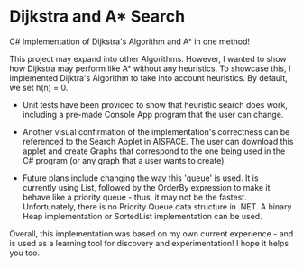 # Dijkstra and A* Search
C# Implementation of Dijkstra's Algorithm and A* in one method!

This project may expand into other Algorithms. However, I wanted to show how Dijkstra may perform like A* without any heuristics.
To showcase this, I implemented Dijktra's Algorithm to take into account heuristics. By default, we set h(n) = 0.

- Unit tests have been provided to show that heuristic search does work, including a pre-made Console App program that the user can change.

- Another visual confirmation of the implementation's correctness can be referenced to the Search Applet in AISPACE. The user
can download this applet and create Graphs that correspond to the one being used in the C# program (or any graph that a user wants to create).

- Future plans include changing the way this 'queue' is used. It is currently using List, followed by the OrderBy expression to make it behave like a priority queue - thus, it may not be the fastest. Unfortunately, there is no Priority Queue data structure in .NET.
A binary Heap implementation or SortedList implementation can be used. 

Overall, this implementation was based on my own current experience - and is used as a learning tool for discovery and experimentation! I hope it helps you too.
